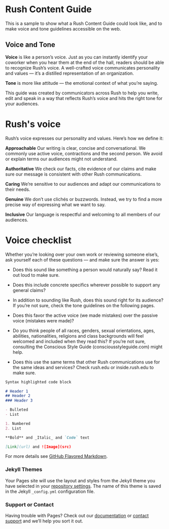 # Rush Content Guide

This is a sample to show what a Rush Content Guide could look like, and to make voice and tone guidelines accessible on the web.



## Voice and Tone

**Voice** is like a person’s voice. Just as you can instantly identify your coworker when you hear them at the end of the hall, readers should be able to recognize Rush’s voice. A well-crafted voice communicates personality and values — it’s a distilled representation of an organization.

**Tone** is more like attitude — the emotional context of what you’re saying.

This guide was created by communicators across Rush to help you write, edit and speak in a way that reflects Rush’s voice and hits the right tone for your audiences.

# Rush's voice

Rush’s voice expresses our personality and values. Here’s how we define it:

**Approachable** 
Our writing is clear, concise and conversational. We commonly use active voice, contractions and the second person. We avoid or explain terms our audiences might not understand.

**Authoritative**
We check our facts, cite evidence of our claims and make sure our message is consistent with other Rush communications. 

**Caring**
We’re sensitive to our audiences and adapt our communications to their needs. 

**Genuine** 
We don’t use clichés or buzzwords. Instead, we try to find a more precise way of expressing what we want to say.

**Inclusive**
Our language is respectful and welcoming to all members of our audiences.

# Voice checklist

Whether you’re looking over your own work or reviewing someone else’s, ask yourself each of these questions — and make sure the answer is yes:

- Does this sound like something a person would naturally say? Read it out loud to make sure.

- Does this include concrete specifics wherever possible to support any general claims?

- In addition to sounding like Rush, does this sound right for its audience? If you’re not sure, check the tone guidelines on the following pages.

- Does this favor the active voice (we made mistakes) over the passive voice (mistakes were made)?

- Do you think people of all races, genders, sexual orientations, ages, abilities, nationalities, religions and class backgrounds will feel welcomed and included when they read this? If you’re not sure, consulting the Conscious Style Guide (consciousstyleguide.com) might help.

- Does this use the same terms that other Rush communications use for the same ideas and services? Check rush.edu or inside.rush.edu to make sure.



```markdown
Syntax highlighted code block

# Header 1
## Header 2
### Header 3

- Bulleted
- List

1. Numbered
2. List

**Bold** and _Italic_ and `Code` text

[Link](url) and ![Image](src)
```

For more details see [GitHub Flavored Markdown](https://guides.github.com/features/mastering-markdown/).

### Jekyll Themes

Your Pages site will use the layout and styles from the Jekyll theme you have selected in your [repository settings](https://github.com/meganemarz/style-guide/settings). The name of this theme is saved in the Jekyll `_config.yml` configuration file.

### Support or Contact

Having trouble with Pages? Check out our [documentation](https://help.github.com/categories/github-pages-basics/) or [contact support](https://github.com/contact) and we’ll help you sort it out.
